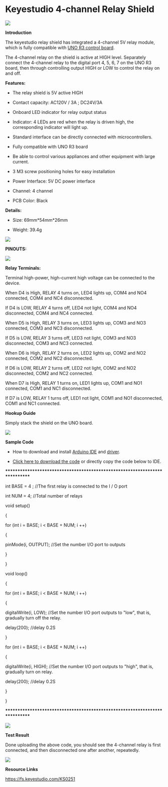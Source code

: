 # **Keyestudio 4-channel Relay Shield**

**![](media/1319d09cd310205c51a82b42792d5113.jpeg)**

**Introduction**

The keyestudio relay shield has integrated a 4-channel 5V relay module, which is
fully compatible with [UNO R3 control
board](http://wiki.keyestudio.com/index.php/Ks0001_keyestudio_UNO_R3_BOARD).

The 4-channel relay on the shield is active at HIGH level. Separately connect
the 4-channel relay to the digital port 4, 5, 6, 7 on the UNO R3 board, then
through controlling output HIGH or LOW to control the relay on and off.

**Features:**

-   The relay shield is 5V active HIGH

-   Contact capacity: AC120V / 3A ; DC24V/3A

-   Onboard LED indicator for relay output status

-   Indicator: 4 LEDs are red when the relay is driven high, the corresponding
    indicator will light up.

-   Standard interface can be directly connected with microcontrollers.

-   Fully compatible with UNO R3 board

-   Be able to control various appliances and other equipment with large
    current.

-   3 M3 screw positioning holes for easy installation

-   Power Interface: 5V DC power interface

-   Channel: 4 channel

-   PCB Color: Black

**Details:**

-   Size: 69mm\*54mm\*26mm

-   Weight: 39.4g

![](media/b6c298db651e85cd25014323907260c2.jpeg)

**PINOUTS:**

![](media/e9db6b4d133967c1f0431eb7fc0feab2.jpeg)

**Relay Terminals:**

Terminal high-power, high-current high voltage can be connected to the device.

When D4 is High, RELAY 4 turns on, LED4 lights up, COM4 and NO4 connected, COM4
and NC4 disconnected.

If D4 is LOW, RELAY 4 turns off, LED4 not light, COM4 and NO4 disconnected, COM4
and NC4 connected.

When D5 is High, RELAY 3 turns on, LED3 lights up, COM3 and NO3 connected, COM3
and NC3 disconnected.

If D5 is LOW, RELAY 3 turns off, LED3 not light, COM3 and NO3 disconnected, COM3
and NC3 connected.

When D6 is High, RELAY 2 turns on, LED2 lights up, COM2 and NO2 connected, COM2
and NC2 disconnected.

If D6 is LOW, RELAY 2 turns off, LED2 not light, COM2 and NO2 disconnected, COM2
and NC2 connected.

When D7 is High, RELAY 1 turns on, LED1 lights up, COM1 and NO1 connected, COM1
and NC1 disconnected.

If D7 is LOW, RELAY 1 turns off, LED1 not light, COM1 and NO1 disconnected, COM1
and NC1 connected.

**Hookup Guide**

Simply stack the shield on the UNO board.

![](media/ba15055633a5733c0d6aef6064a30ae7.jpeg)

**Sample Code**

-   How to download and install [Arduino
    IDE](http://wiki.keyestudio.com/index.php/How_to_Download_Arduino_IDE) and
    [driver](http://wiki.keyestudio.com/index.php/How_to_Install_Arduino_Driver).

-   [Click here to download the
    code](https://drive.google.com/open?id=1CR31iSw5coJIWzdxIYO2381jesIuTm__) or
    directly copy the code below to IDE.

**\*\*\*\*\*\*\*\*\*\*\*\*\*\*\*\*\*\*\*\*\*\*\*\*\*\*\*\*\*\*\*\*\*\*\*\*\*\*\*\*\*\*\*\*\*\*\*\*\*\*\*\*\*\*\*\*\*\*\*\*\*\*\*\*\*\*\*\*\*\*\*\*\*\***

int BASE = 4 ; //The first relay is connected to the I / O port

int NUM = 4; //Total number of relays

void setup()

{

for (int i = BASE; i \< BASE + NUM; i ++)

{

pinMode(i, OUTPUT); //Set the number I/O port to outputs

}

}

void loop()

{

for (int i = BASE; i \< BASE + NUM; i ++)

{

digitalWrite(i, LOW); //Set the number I/O port outputs to "low", that is,
gradually turn off the relay.

delay(200); //delay 0.2S

}

for (int i = BASE; i \< BASE + NUM; i ++)

{

digitalWrite(i, HIGH); //Set the number I/O port outputs to "high", that is,
gradually turn on relay.

delay(200); //delay 0.2S

}

}

**\*\*\*\*\*\*\*\*\*\*\*\*\*\*\*\*\*\*\*\*\*\*\*\*\*\*\*\*\*\*\*\*\*\*\*\*\*\*\*\*\*\*\*\*\*\*\*\*\*\*\*\*\*\*\*\*\*\*\*\*\*\*\*\*\*\*\*\*\*\*\*\*\*\***

![](media/14bba163fd0a54a69bc66974ca86241f.png)

**Test Result**

Done uploading the above code, you should see the 4-channel relay is first
connected, and then disconnected one after another, repeatedly.

![](media/5970c3740f57ba11e5689181ec810b3c.jpeg)

**Resource Links**

<https://fs.keyestudio.com/KS0251>
